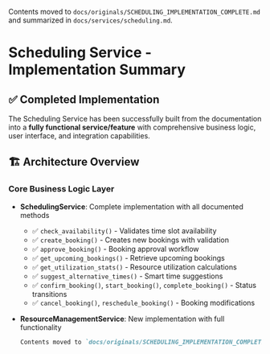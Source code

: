 Contents moved to `docs/originals/SCHEDULING_IMPLEMENTATION_COMPLETE.md` and summarized in `docs/services/scheduling.md`.
# Scheduling Service - Implementation Summary

## ✅ Completed Implementation

The Scheduling Service has been successfully built from the documentation into a **fully functional service/feature** with comprehensive business logic, user interface, and integration capabilities.

## 🏗️ Architecture Overview

### Core Business Logic Layer
- **SchedulingService**: Complete implementation with all documented methods
  - ✅ `check_availability()` - Validates time slot availability  
  - ✅ `create_booking()` - Creates new bookings with validation
  - ✅ `approve_booking()` - Booking approval workflow
  - ✅ `get_upcoming_bookings()` - Retrieve upcoming bookings
  - ✅ `get_utilization_stats()` - Resource utilization calculations
  - ✅ `suggest_alternative_times()` - Smart time suggestions
  - ✅ `confirm_booking()`, `start_booking()`, `complete_booking()` - Status transitions
  - ✅ `cancel_booking()`, `reschedule_booking()` - Booking modifications

- **ResourceManagementService**: New implementation with full functionality
  ````markdown
  Contents moved to `docs/originals/SCHEDULING_IMPLEMENTATION_COMPLETE.md` and summarized in `docs/services/scheduling.md`.
  ````
